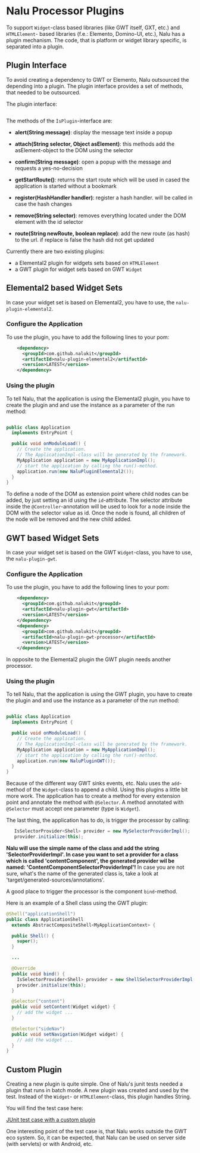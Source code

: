# Nalu Processor Plugins
To support `Widget`-class based libraries (like GWT itself, GXT, etc.)  and `HTMLElement`- based libraries (f.e.: Elemento, Domino-UI, etc.), Nalu has a plugin mechanism. The code, that is platform or widget library specific, is separated into a plugin.

## Plugin Interface
To avoid creating a dependency to GWT or Elemento, Nalu outsourced the depending into a plugin. The plugin interface provides a set of methods, that needed to be outsourced.

The plugin interface:

```Jave
```

The methods of the `ÌsPlugin`-interface are:

* **alert(String message)**:  display the message text inside a popup

* **attach(String selector, Object asElement)**: this methods add the asElement-object to the DOM using the selector

* **confirm(String message)**: open a popup with the message and requests a yes-no-decision

* **getStartRoute()**: returns the start route which will be used in cased the application is started without a bookmark

* **register(HashHandler handler)**: register a hash handler. will be called in case the hash changes

* **remove(String selector)**: removes everything located under the DOM element with the id selector

* **route(String newRoute, boolean replace)**: add the new route (as hash) to the url. if replace is false the hash did not get updated

Currently there are two existing plugins:

* a Elemental2 plugin for widgets sets based on `HTMLElement`
* a GWT plugin for widget sets based on GWT `Widget`

## Elemental2 based Widget Sets
In case your widget set is based on Elemental2, you have to use, the `nalu-plugin-elemental2`.

### Configure the Application
To use the plugin, you have to add the following lines to your pom:
```XML
    <dependency>
      <groupId>com.github.nalukit</groupId>
      <artifactId>nalu-plugin-elemental2</artifactId>
      <version>LATEST</version>
    </dependency>
```

### Using the plugin
To tell Nalu, that the application is using the Elemental2 plugin, you have to create the plugin and and use the instance as a parameter of the run method:

```Java

public class Application
  implements EntryPoint {

  public void onModuleLoad() {
    // Create the application.
    // The ApplicationImpl-class will be generated by the framework.
    MyApplication application = new MyApplicationImpl();
    // start the application by calling the run()-method.
    application.run(new NaluPluginElemental2());
  }
}
```

To define a node of the DOM as extension point where child nodes can be added, by just setting an id using the `id`-attribute. The selector attribute inside the `@Controller`-annotation will be used to look for a node inside the DOM with the selector value as id. Once the node is found, all children of the node will be removed and the new child added.


## GWT based Widget Sets
In case your widget set is based on the GWT `Widget`-class, you have to use, the `nalu-plugin-gwt`.

### Configure the Application
To use the plugin, you have to add the following lines to your pom:
```XML
    <dependency>
      <groupId>com.github.nalukit</groupId>
      <artifactId>nalu-plugin-gwt</artifactId>
      <version>LATEST</version>
    </dependency>
    <dependency>
      <groupId>com.github.nalukit</groupId>
      <artifactId>nalu-plugin-gwt-processor</artifactId>
      <version>LATEST</version>
    </dependency>
```

In opposite to the Elemental2 plugin the GWT plugin needs another processor.

### Using the plugin
To tell Nalu, that the application is using the GWT plugin, you have to create the plugin and and use the instance as a parameter of the run method:

```Java

public class Application
  implements EntryPoint {

  public void onModuleLoad() {
    // Create the application.
    // The ApplicationImpl-class will be generated by the framework.
    MyApplication application = new MyApplicationImpl();
    // start the application by calling the run()-method.
    application.run(new NaluPluginGWT());
  }
}
```

Because of the different way GWT sinks events, etc. Nalu uses the `add`-method of the `Widget`-class to append a child. Using this plugins a little bit more work. The application has to create a method for every extension point and annotate the method with `@Selector`. A method annotated with `@Selector` must accept one parameter (type is `Widget`).

The last thing, the application has to do, is trigger the processor by calling:

```Java
   IsSelectorProvider<Shell> provider = new MySelectorProviderImpl();
   provider.initialize(this);
```

**Nalu will use the simple name of the class and add the string 'SelectorProviderImpl'. In case you want to set a provider for a class which is called 'contentComponent', the generated provider wil be named: 'ContentComponentSelectorProviderImpl'!**
In case you are not sure, what's the name of the generated class is, take a look at 'target/generated-sources/annotations'.


A good place to trigger the processor is the component `bind`-method.

Here is an example of a Shell class using the GWT plugin:

```Java
@Shell("applicationShell")
public class ApplicationShell
  extends AbstractCompositeShell<MyApplicationContext> {

  public Shell() {
    super();
  }

  ...

  @Override
  public void bind() {
    IsSelectorProvider<Shell> provider = new ShellSelectorProviderImpl();
    provider.initialize(this);
  }

  @Selector("content")
  public void setContent(Widget widget) {
    // add the widget ...
  }

  @Selector("sideNav")
  public void setNavigation(Widget widget) {
    // add the widget ...
  }
}
```

## Custom Plugin
Creating a new plugin is quite simple. One of Nalu's junit tests needed a plugin that runs in batch mode. A new plugin was created and used by the test. Instead of the `Widget`- or `HTMLElement`-class, this plugin handles String.

You will find the test case here:

[JUnit test case with a custom plugin](https://github.com/NaluKit/nalu/blob/master/nalu/src/test/java/com/github/nalukit/nalu/client/RoutingTest.java)

One interesting point of the test case is, that Nalu works outside the GWT eco system. So, it can be expected, that Nalu can be used on server side (with servlets) or with Android, etc.